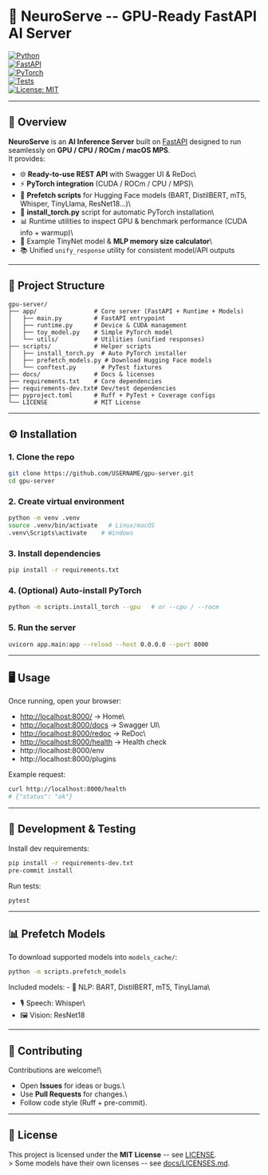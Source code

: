 # 🚀 NeuroServe -- GPU-Ready FastAPI AI Server

[![Python](https://img.shields.io/badge/Python-3.12%2B-blue.svg)](https://www.python.org/)\
[![FastAPI](https://img.shields.io/badge/FastAPI-0.116.1-009688.svg)](https://fastapi.tiangolo.com/)\
[![PyTorch](https://img.shields.io/badge/PyTorch-2.6.0%2B-ee4c2c.svg)](https://pytorch.org/)\
[![Tests](https://github.com/USERNAME/REPO/actions/workflows/tests.yml/badge.svg)](https://github.com/USERNAME/REPO/actions)\
[![License:
MIT](https://img.shields.io/badge/License-MIT-green.svg)](./LICENSE)

------------------------------------------------------------------------

## 📖 Overview

**NeuroServe** is an **AI Inference Server** built on
[FastAPI](https://fastapi.tiangolo.com/) designed to run seamlessly on
**GPU / CPU / ROCm / macOS MPS**.\
It provides:

-   🌐 **Ready-to-use REST API** with Swagger UI & ReDoc\
-   ⚡ **PyTorch integration** (CUDA / ROCm / CPU / MPS)\
-   🧠 **Prefetch scripts** for Hugging Face models (BART, DistilBERT,
    mT5, Whisper, TinyLlama, ResNet18...)\
-   🔧 **install_torch.py** script for automatic PyTorch installation\
-   📊 Runtime utilities to inspect GPU & benchmark performance (CUDA
    info + warmup)\
-   🧩 Example TinyNet model & **MLP memory size calculator**\
-   📚 Unified `unify_response` utility for consistent model/API outputs

------------------------------------------------------------------------

## 📂 Project Structure

    gpu-server/
    ├── app/                # Core server (FastAPI + Runtime + Models)
    │   ├── main.py         # FastAPI entrypoint
    │   ├── runtime.py      # Device & CUDA management
    │   ├── toy_model.py    # Simple PyTorch model
    │   └── utils/          # Utilities (unified responses)
    ├── scripts/            # Helper scripts
    │   ├── install_torch.py  # Auto PyTorch installer
    │   ├── prefetch_models.py # Download Hugging Face models
    │   └── conftest.py       # PyTest fixtures
    ├── docs/               # Docs & licenses
    ├── requirements.txt    # Core dependencies
    ├── requirements-dev.txt# Dev/test dependencies
    ├── pyproject.toml      # Ruff + PyTest + Coverage configs
    └── LICENSE             # MIT License

------------------------------------------------------------------------

## ⚙️ Installation

### 1. Clone the repo

``` bash
git clone https://github.com/USERNAME/gpu-server.git
cd gpu-server
```

### 2. Create virtual environment

``` bash
python -m venv .venv
source .venv/bin/activate   # Linux/macOS
.venv\Scripts\activate    # Windows
```

### 3. Install dependencies

``` bash
pip install -r requirements.txt
```

### 4. (Optional) Auto-install PyTorch

``` bash
python -m scripts.install_torch --gpu   # or --cpu / --rocm
```

### 5. Run the server

``` bash
uvicorn app.main:app --reload --host 0.0.0.0 --port 8000
```

------------------------------------------------------------------------

## 🖥️ Usage

Once running, open your browser:

-   <http://localhost:8000/> → Home\
-   <http://localhost:8000/docs> → Swagger UI\
-   <http://localhost:8000/redoc> → ReDoc\
-   <http://localhost:8000/health> → Health check
- http://localhost:8000/env
- http://localhost:8000/plugins

Example request:

``` bash
curl http://localhost:8000/health
# {"status": "ok"}
```

------------------------------------------------------------------------

## 🧪 Development & Testing

Install dev requirements:

``` bash
pip install -r requirements-dev.txt
pre-commit install
```

Run tests:

``` bash
pytest
```

------------------------------------------------------------------------

## 📊 Prefetch Models

To download supported models into `models_cache/`:

``` bash
python -m scripts.prefetch_models
```

Included models: - 📄 NLP: BART, DistilBERT, mT5, TinyLlama\
- 🎙️ Speech: Whisper\
- 🖼️ Vision: ResNet18

------------------------------------------------------------------------

## 🤝 Contributing

Contributions are welcome!\
- Open **Issues** for ideas or bugs.\
- Use **Pull Requests** for changes.\
- Follow code style (Ruff + pre-commit).

------------------------------------------------------------------------

## 📜 License

This project is licensed under the **MIT License** -- see
[LICENSE](./LICENSE).\
\> Some models have their own licenses -- see
[docs/LICENSES.md](docs/LICENSES.md).
